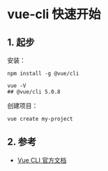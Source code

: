 # vue-cli 快速开始

## 1. 起步

安装：

```shell
npm install -g @vue/cli

vue -V
## @vue/cli 5.0.8
```

创建项目：

```shell
vue create my-project
```

## 2. 参考

* [Vue CLI 官方文档](https://cli.vuejs.org/zh/)
